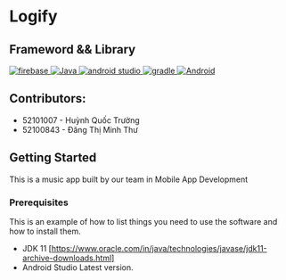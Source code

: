 # Logify
## Frameword && Library
<a href="#">
  <img src="https://img.shields.io/badge/firebase-ffca28?style=for-the-badge&logo=firebase&logoColor=black" alt="firebase"/>
</a>
<a href="https://www.java.com" target="_blank"> 
    <img alt="Java" src="https://img.shields.io/badge/Java-ED8B00?style=for-the-badge&logo=java&logoColor=white">
  </a>
<a href="#">
  <img src="https://img.shields.io/badge/Android_Studio-3DDC84?style=for-the-badge&logo=android-studio&logoColor=white" alt="android studio"/>
</a>
<a href="#">
  <img src="https://img.shields.io/badge/gradle-02303A?style=for-the-badge&logo=gradle&logoColor=white" alt="gradle"/>
</a>
<a href="#">
  <img src="https://img.shields.io/badge/Android-3DDC84?style=for-the-badge&logo=android&logoColor=white" alt="Android"/>
</a>

## Contributors:
- 52101007 - Huỳnh Quốc Trường
- 52100843 - Đăng Thị Minh Thư

## Getting Started
This is a music app built by our team in Mobile App Development

### Prerequisites
This is an example of how to list things you need to use the software and how to install them.
*  JDK 11 [https://www.oracle.com/in/java/technologies/javase/jdk11-archive-downloads.html]
* Android Studio Latest version.

